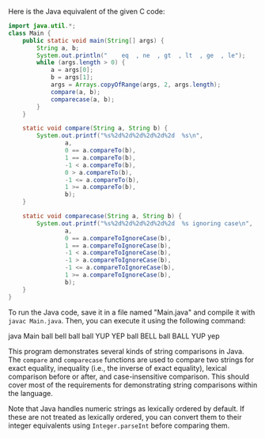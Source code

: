 Here is the Java equivalent of the given C code:

```java
import java.util.*;
class Main {
    public static void main(String[] args) {
        String a, b;
        System.out.println("	eq  , ne  , gt  , lt  , ge  , le");
        while (args.length > 0) {
            a = args[0];
            b = args[1];
            args = Arrays.copyOfRange(args, 2, args.length);
            compare(a, b);
            comparecase(a, b);
        }
    }

    static void compare(String a, String b) {
        System.out.printf("%s%2d%2d%2d%2d%2d%2d  %s\n",
                a,
                0 == a.compareTo(b),
                1 == a.compareTo(b),
                -1 < a.compareTo(b),
                0 > a.compareTo(b),
                -1 <= a.compareTo(b),
                1 >= a.compareTo(b),
                b);
    }

    static void comparecase(String a, String b) {
        System.out.printf("%s%2d%2d%2d%2d%2d%2d  %s ignoring case\n",
                a,
                0 == a.compareToIgnoreCase(b),
                1 == a.compareToIgnoreCase(b),
                -1 < a.compareToIgnoreCase(b),
                -1 > a.compareToIgnoreCase(b),
                -1 <= a.compareToIgnoreCase(b),
                1 >= a.compareToIgnoreCase(b),
                b);
    }
}
```

To run the Java code, save it in a file named "Main.java" and compile it with `javac Main.java`. Then, you can execute it using the following command:

java Main ball bell ball ball YUP YEP ball BELL ball BALL YUP yep

This program demonstrates several kinds of string comparisons in Java. The `compare` and `comparecase` functions are used to compare two strings for exact equality, inequality (i.e., the inverse of exact equality), lexical comparison before or after, and case-insensitive comparison. This should cover most of the requirements for demonstrating string comparisons within the language.

Note that Java handles numeric strings as lexically ordered by default. If these are not treated as lexically ordered, you can convert them to their integer equivalents using `Integer.parseInt` before comparing them.
